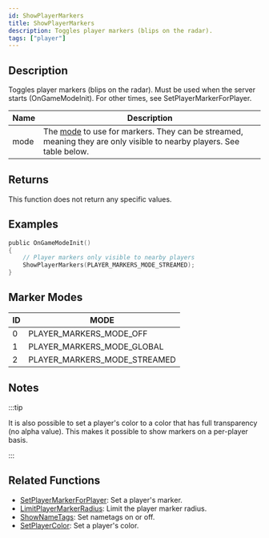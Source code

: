 ```yaml
---
id: ShowPlayerMarkers
title: ShowPlayerMarkers
description: Toggles player markers (blips on the radar).
tags: ["player"]
---
```


## Description

Toggles player markers (blips on the radar). Must be used when the server starts (OnGameModeInit). For other times, see SetPlayerMarkerForPlayer.

| Name | Description                                                                                                                           |
| ---- | ------------------------------------------------------------------------------------------------------------------------------------- |
| mode | The [mode](#marker-modes) to use for markers. They can be streamed, meaning they are only visible to nearby players. See table below. |

## Returns

This function does not return any specific values.

## Examples

```c
public OnGameModeInit()
{
    // Player markers only visible to nearby players
    ShowPlayerMarkers(PLAYER_MARKERS_MODE_STREAMED);
}
```

## Marker Modes

| ID  | MODE                         |
| --- | ---------------------------- |
| 0   | PLAYER_MARKERS_MODE_OFF      |
| 1   | PLAYER_MARKERS_MODE_GLOBAL   |
| 2   | PLAYER_MARKERS_MODE_STREAMED |

## Notes

:::tip

It is also possible to set a player's color to a color that has full transparency (no alpha value). This makes it possible to show markers on a per-player basis.

:::

## Related Functions

- [SetPlayerMarkerForPlayer](SetPlayerMarkerForPlayer): Set a player's marker.
- [LimitPlayerMarkerRadius](LimitPlayerMarkerRadius): Limit the player marker radius.
- [ShowNameTags](ShowNameTags): Set nametags on or off.
- [SetPlayerColor](SetPlayerColor): Set a player's color.
